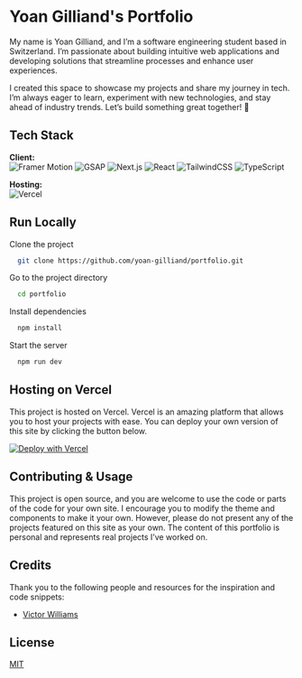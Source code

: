 # Yoan Gilliand's Portfolio

My name is Yoan Gilliand, and I’m a software engineering student based in Switzerland. I’m passionate about building intuitive web applications and developing solutions that streamline processes and enhance user experiences.

I created this space to showcase my projects and share my journey in tech. I’m always eager to learn, experiment with new technologies, and stay ahead of industry trends. Let’s build something great together! 🚀

## Tech Stack

**Client:** <br>
![Framer Motion](https://img.shields.io/badge/framer%20motion-%23000000.svg?style=for-the-badge&logo=framer&logoColor=white)  ![GSAP](https://img.shields.io/badge/gsap-%2388CE02.svg?style=for-the-badge&logo=greensock&logoColor=white) ![Next.js](https://img.shields.io/badge/next.js-%23000000.svg?style=for-the-badge&logo=next.js&logoColor=white) ![React](https://img.shields.io/badge/react-%2361DAFB.svg?style=for-the-badge&logo=react&logoColor=white)  ![TailwindCSS](https://img.shields.io/badge/tailwindcss-%2338B2AC.svg?style=for-the-badge&logo=tailwind-css&logoColor=white)  ![TypeScript](https://img.shields.io/badge/typescript-%233178C6.svg?style=for-the-badge&logo=typescript&logoColor=white)


**Hosting:** <br>
![Vercel](https://img.shields.io/badge/vercel-%23000000.svg?style=for-the-badge&logo=vercel&logoColor=white)

## Run Locally

Clone the project

```bash
  git clone https://github.com/yoan-gilliand/portfolio.git
```

Go to the project directory

```bash
  cd portfolio
```

Install dependencies

```bash
  npm install
```

Start the server

```bash
  npm run dev
```

## Hosting on Vercel

This project is hosted on Vercel. Vercel is an amazing platform that allows you to host your projects with ease. You can deploy your own version of this site by clicking the button below.

[![Deploy with Vercel](https://vercel.com/button)](https://vercel.com/new/project)

## Contributing & Usage

This project is open source, and you are welcome to use the code or parts of the code for your own site. I encourage you to modify the theme and components to make it your own. However, please do not present any of the projects featured on this site as your own. The content of this portfolio is personal and represents real projects I’ve worked on.

## Credits

Thank you to the following people and resources for the inspiration and code snippets:

- [Victor Williams](https://github.com/victorcodess)

## License

[MIT](https://choosealicense.com/licenses/mit/)
